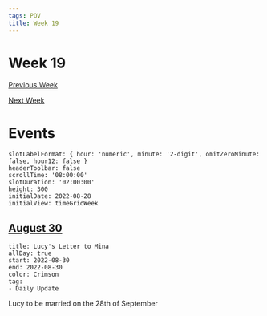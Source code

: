 ```yaml
---
tags: POV
title: Week 19
---
```


# Week 19

[Previous Week](2022-W36)

[Next Week](2022-W38)

# Events

```itinerary
slotLabelFormat: { hour: 'numeric', minute: '2-digit', omitZeroMinute: false, hour12: false }
headerToolbar: false
scrollTime: '08:00:00'
slotDuration: '02:00:00'
height: 300
initialDate: 2022-08-28
initialView: timeGridWeek
```

## [August 30](2022-08-30.md)

```itinerary-event
title: Lucy's Letter to Mina
allDay: true
start: 2022-08-30
end: 2022-08-30
color: Crimson
tag:
- Daily Update
```

Lucy to be married on the 28th of September
